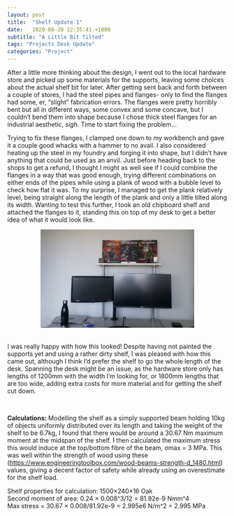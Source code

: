 ```yaml
---
layout: post
title:  "Shelf Update 1"
date:   2020-08-28 12:35:41 +1000
subtitle: "A Little Bit Tilted"
tags: "Projects Desk Update"
categories: "Project"
---
```


After a little more thinking about the design, I went out to the local hardware store and picked up some materials for the supports, leaving some choices about the actual shelf bit for later. After getting sent back and forth between a couple of stores, I had the steel pipes and flanges- only to find the flanges had some, er, “slight” fabrication errors. The flanges were pretty horribly bent but all in different ways, some convex and some concave, but I couldn’t bend them into shape because I chose thick steel flanges for an industrial aesthetic, *sigh*. Time to start fixing the problem…

Trying to fix these flanges, I clamped one down to my workbench and gave it a couple good whacks with a hammer to no avail. I also considered heating up the steel in my foundry and forging it into shape, but I didn’t have anything that could be used as an anvil. Just before heading back to the shops to get a refund, I thought I might as well see if I could combine the flanges in a way that was good enough, trying different combinations on either ends of the pipes while using a plank of wood with a bubble level to check how flat it was. To my surprise, I managed to get the plank relatively level, being straight along the length of the plank and only a little tilted along its width. Wanting to test this further, I took an old chipboard shelf and attached the flanges to it, standing this on top of my desk to get a better idea of what it would look like.
<div style="text-align: center"><img src="/assets/shelf prototype.jpg" alt="Prototype shelf for my desk" width="70%" /></div>

<br/>

I was really happy with how this looked! Despite having not painted the supports yet and using a rather dirty shelf, I was pleased with how this came out, although I think I’d prefer the shelf to go the whole length of the desk. Spanning the desk might be an issue, as the hardware store only has lengths of 1200mm with the width I’m looking for, or 1800mm lengths that are too wide, adding extra costs for more material and for getting the shelf cut down.

<br/>

__Calculations:__
Modelling the shelf as a simply supported beam holding 10kg of objects uniformly distributed over its length and taking the weight of the shelf to be 6.7kg, I found that there would be around a 30.67 Nm maximum moment at the midspan of the shelf. I then calculated the maximum stress this would induce at the top/bottom fibre of the beam, σmax = 3 MPa. This was well within the strength of wood using these (https://www.engineeringtoolbox.com/wood-beams-strength-d_1480.html) values, giving a decent factor of safety while already using an overestimate for the shelf load.

Shelf properties for calculation: 1500&times;240&times;16 Oak 
<br/>
Second moment of area: 0.24 &times; 0.008^3/12 = 81.92e-9 Nmm^4
<br/>
Max stress = 30.67 &times; 0.008/81.92e-9 = 2.995e6 N/m^2 = 2.995 MPa
